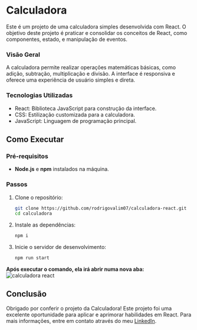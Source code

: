 # Calculadora
Este é um projeto de uma calculadora simples desenvolvida com React. O objetivo deste projeto é praticar e consolidar os conceitos de React, como componentes, estado, e manipulação de eventos.

### Visão Geral
A calculadora permite realizar operações matemáticas básicas, como adição, subtração, multiplicação e divisão. A interface é responsiva e oferece uma experiência de usuário simples e direta.

### Tecnologias Utilizadas
- React: Biblioteca JavaScript para construção da interface.
- CSS: Estilização customizada para a calculadora.
- JavaScript: Linguagem de programação principal.

## Como Executar

### Pré-requisitos

- **Node.js** e **npm** instalados na máquina.

### Passos

1. Clone o repositório:

   ```bash
   git clone https://github.com/rodrigovalim07/calculadora-react.git
   cd calculadora
   
2. Instale as dependências:
   ```bash
   npm i
   
3. Inicie o servidor de desenvolvimento:
   ```bash
   npm run start

**Após executar o comando, ela irá abrir numa nova aba:**
![calculadora react](https://github.com/user-attachments/assets/a7ff4b90-99db-4016-bc14-3d9f53492387)

## Conclusão
Obrigado por conferir o projeto da Calculadora! Este projeto foi uma excelente oportunidade para aplicar e aprimorar habilidades em React.
Para mais informações, entre em contato através do meu [LinkedIn](https://www.linkedin.com/in/rodrigovalim07/).
